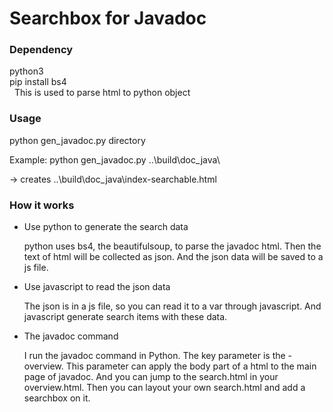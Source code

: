 # Searchbox for Javadoc

### Dependency

python3  
pip install bs4  
&nbsp;&nbsp;This is used to parse html to python object

### Usage

python gen_javadoc.py directory

Example:
python gen_javadoc.py ..\build\doc_java\

-> creates ..\build\doc_java\index-searchable.html

### How it works

- Use python to generate the search data

  python uses bs4, the beautifulsoup, to parse the javadoc html. Then the text of html will be collected as json. And the json data will be saved to a js file.

- Use javascript to read the json data

  The json is in a js file, so you can read it to a var through javascript. And javascript generate search items with these data.

* The javadoc command

  I run the javadoc command in Python. The key parameter is the -overview. This parameter can apply the body part of a html to the main page of javadoc.
  And you can jump to the search.html in your overview.html. Then you can layout your own search.html and add a searchbox on it.
